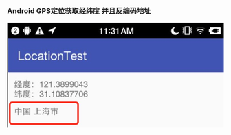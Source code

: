 ### Android GPS定位获取经纬度 并且反编码地址

![address](https://raw.githubusercontent.com/ansen666/images/master/gps/address.png)
